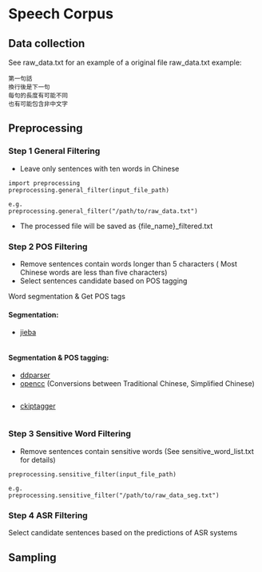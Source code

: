 # Speech Corpus

## Data collection

See raw_data.txt for an example of a original file
raw_data.txt example:
```
第一句話
換行後是下一句
每句的長度有可能不同
也有可能包含非中文字
```

## Preprocessing

### Step 1 General Filtering
* Leave only sentences with ten words in Chinese
```
import preprocessing
preprocessing.general_filter(input_file_path)

e.g.
preprocessing.general_filter("/path/to/raw_data.txt")
```
* The processed file will be saved as {file_name}_filtered.txt

### Step 2 POS Filtering

* Remove sentences contain words longer than 5 characters 
( Most Chinese words are less than five characters) 
* Select sentences candidate based on POS tagging


Word segmentation & Get POS tags 

#### Segmentation:
* [jieba](https://github.com/fxsjy/jieba)
```
```

#### Segmentation & POS tagging:
* [ddparser](https://github.com/baidu/DDParser)
* [opencc](https://github.com/BYVoid/OpenCC) (Conversions between Traditional Chinese, Simplified Chinese)

```
```
* [ckiptagger](https://github.com/ckiplab/ckiptagger)
```
```

### Step 3 Sensitive Word Filtering
* Remove sentences contain sensitive words
  (See sensitive_word_list.txt for details)
  
```
preprocessing.sensitive_filter(input_file_path)

e.g.
preprocessing.sensitive_filter("/path/to/raw_data_seg.txt")
```

### Step 4 ASR Filtering

Select candidate sentences based on the predictions of ASR systems


## Sampling

